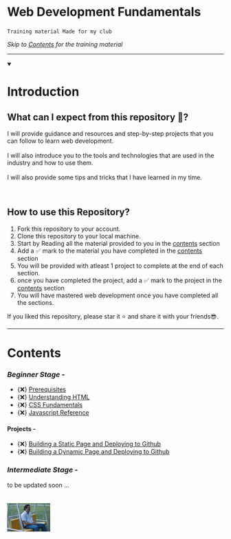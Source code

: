 # Web Development Fundamentals
``Training material Made for my club``

_Skip to [Contents](#contents) for the training material_

***

<details id=0 open>
<summary><h1>Introduction</h1></summary>

## What can I expect from this repository 🤔?

I will provide guidance and resources and step-by-step projects that you can follow to learn web development.
<br/><br/>
I will also introduce you to the tools and technologies that are used in the industry and how to use them.
<br/><br/>
I will also provide some tips and tricks that I have learned in my time.

<br/>

## How to use this Repository?

1) Fork this repository to your account.
2) Clone this repository to your local machine.
3) Start by Reading all the material provided to you in the [contents](#contents) section 
4) Add a ✅ mark to the material you have completed in the [contents](#contents) section
5) You will be provided with atleast 1 project to complete at the end of each section.
6) once you have completed the project, add a ✅ mark to the project in the [contents](#contents) section
7) You will have mastered web development once you have completed all the sections.

If you liked this repository, please star it ⭐ and share it with your friends😎.

</details>

***

# Contents

### _Beginner Stage_ -
- {❌} [Prerequisites](./Beginners/prerequisites.md)
- {❌} [Understanding HTML](./Beginners/uhtml.md)
- {❌} [CSS Fundamentals](./Beginners/css.md)
- {❌} [Javascript Reference](./Beginners/js.md)
#### Projects -
- {❌} [Building a Static Page and Deploying to Github](./Beginners/static.md)
- {❌} [Building a Dynamic Page and Deploying to Github](./Beginners/dynamic.md)

### _Intermediate Stage_ -

to be updated soon ... <br><br><br>
<img src=image-1.png alt="waiting" width="100"/>



